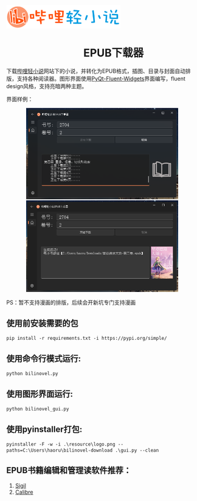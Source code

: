 
<div align="center">
  <img src="resource/logo_big.png" width="300" style="margin-right: 3000px;"/> 
</div>

<h1 align="center">
  &nbsp;&nbsp;&nbsp;&nbsp;&nbsp;&nbsp;&nbsp;&nbsp;&nbsp;EPUB下载器
</h1>





下载[哔哩轻小说](https://www.linovelib.com/)网站下的小说，并转化为EPUB格式，插图、目录与封面自动排版，支持各种阅读器。图形界面使用[PyQt-Fluent-Widgets](https://pyqt-fluent-widgets.readthedocs.io/en/latest/index.html)界面编写，fluent design风格，支持亮暗两种主题。

界面样例：
<div align="center">
  <img src="resource/example1.png" width="400"/>
  <img src="resource/example2.png" width="400"/>
</div>

PS：暂不支持漫画的排版，后续会开新坑专门支持漫画

## 使用前安装需要的包
```
pip install -r requirements.txt -i https://pypi.org/simple/
```
## 使用命令行模式运行:
```
python bilinovel.py
```

## 使用图形界面运行:
```
python bilinovel_gui.py
```

## 使用pyinstaller打包:
```
pyinstaller -F -w -i .\resource\logo.png --paths=C:\Users\haoru\bilinovel-download .\gui.py --clean
```

## EPUB书籍编辑和管理读软件推荐：
1. [Sigil](https://sigil-ebook.com/)
2. [Calibre](https://www.calibre-ebook.com/)

